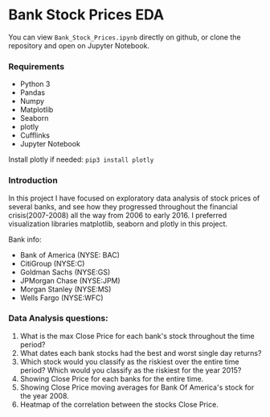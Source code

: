 # Bank Stock Prices EDA

You can view `Bank_Stock_Prices.ipynb` directly on github, or clone the repository and open on Jupyter Notebook.

### Requirements
* Python 3
* Pandas
* Numpy
* Matplotlib
* Seaborn
* plotly
* Cufflinks
* Jupyter Notebook

Install plotly if needed: `pip3 install plotly`

### Introduction
In this project I have focused on exploratory data analysis of stock prices of several banks, and see how they progressed throughout the financial crisis(2007-2008) all the way from 2006 to early 2016. I preferred visualization libraries matplotlib, seaborn and plotly in this project.

Bank info:
 * Bank of America (NYSE: BAC)
 * CitiGroup (NYSE:C)
 * Goldman Sachs (NYSE:GS)
 * JPMorgan Chase (NYSE:JPM)
 * Morgan Stanley (NYSE:MS)
 * Wells Fargo (NYSE:WFC)

### Data Analysis questions:
1. What is the max Close Price for each bank's stock throughout the time period?
2. What dates each bank stocks had the best and worst single day returns?
3. Which stock would you classify as the riskiest over the entire time period? Which would you classify as the riskiest for the year 2015?
4. Showing Close Price for each banks for the entire time.
5. Showing Close Price moving averages for Bank Of America's stock for the year 2008.
6. Heatmap of the correlation between the stocks Close Price.
